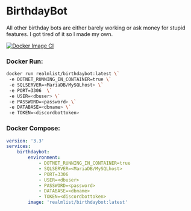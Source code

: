 # BirthdayBot
 All other birthday bots are either barely working or ask money for stupid features. I got tired of it so I made my own.

[![Docker Image CI](https://github.com/Realmlist/BirthdayBot/actions/workflows/docker-image.yml/badge.svg)](https://github.com/Realmlist/BirthdayBot/actions/workflows/docker-image.yml)

 ### Docker Run:
 ```bash
 docker run realmlist/birthdaybot:latest \`
  -e DOTNET_RUNNING_IN_CONTAINER=true \`
  -e SQLSERVER=<MariaDB/MySQLhost> \`
  -e PORT=3306  \`
  -e USER=<dbuser> \`
  -e PASSWORD=<password> \`
  -e DATABASE=<dbname> \`
  -e TOKEN=<discordbottoken>
 ```

### Docker Compose:
```yaml
version: '3.3'
services:
    birthdaybot:
        environment:
            - DOTNET_RUNNING_IN_CONTAINER=true
            - SQLSERVER=<MariaDB/MySQLhost>
            - PORT=3306
            - USER=<dbuser>
            - PASSWORD=<password>
            - DATABASE=<dbname>
            - TOKEN=<discordbottoken>
        image: 'realmlist/birthdaybot:latest'
```
